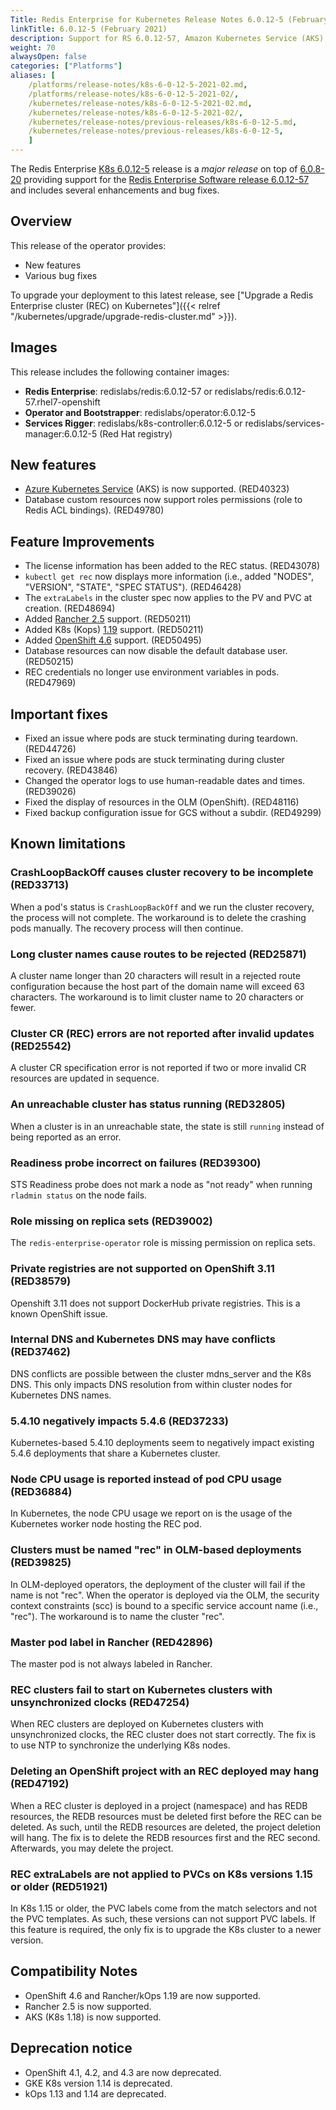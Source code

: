 ```yaml
---
Title: Redis Enterprise for Kubernetes Release Notes 6.0.12-5 (February 2021)
linkTitle: 6.0.12-5 (February 2021)
description: Support for RS 6.0.12-57, Amazon Kubernetes Service (AKS), and role permissions on custom resources. 
weight: 70
alwaysOpen: false
categories: ["Platforms"]
aliases: [
    /platforms/release-notes/k8s-6-0-12-5-2021-02.md,
    /platforms/release-notes/k8s-6-0-12-5-2021-02/,
    /kubernetes/release-notes/k8s-6-0-12-5-2021-02.md,
    /kubernetes/release-notes/k8s-6-0-12-5-2021-02/,
    /kubernetes/release-notes/previous-releases/k8s-6-0-12-5.md,
    /kubernetes/release-notes/previous-releases/k8s-6-0-12-5,
    ]
---
```


The Redis Enterprise [K8s 6.0.12-5](https://github.com/RedisLabs/redis-enterprise-k8s-docs/releases/tag/v6.0.12-5) release is a *major release* on top of [6.0.8-20](https://github.com/RedisLabs/redis-enterprise-k8s-docs/releases/tag/v6.0.8-20) providing support for the [Redis Enterprise Software release 6.0.12-57](https://docs.redislabs.com/latest/rs/release-notes/rs-6-0-12-january-2021/) and includes several enhancements and bug fixes.

## Overview

This release of the operator provides:

 * New features
 * Various bug fixes


To upgrade your deployment to this latest release, see ["Upgrade a Redis Enterprise cluster (REC) on Kubernetes"]({{< relref "/kubernetes/upgrade/upgrade-redis-cluster.md" >}}).

## Images

This release includes the following container images:
 * **Redis Enterprise**: redislabs/redis:6.0.12-57 or redislabs/redis:6.0.12-57.rhel7-openshift
 * **Operator and Bootstrapper**: redislabs/operator:6.0.12-5
 * **Services Rigger**: redislabs/k8s-controller:6.0.12-5 or redislabs/services-manager:6.0.12-5 (Red Hat registry)

## New features

 * [Azure Kubernetes Service](https://azure.microsoft.com/en-us/services/kubernetes-service/) (AKS) is now supported. (RED40323)
 * Database custom resources now support roles permissions (role to Redis ACL bindings). (RED49780)

## Feature Improvements

 * The license information has been added to the REC status. (RED43078)
 * `kubectl get rec` now displays more information (i.e., added "NODES", "VERSION", "STATE", "SPEC STATUS"). (RED46428)
 * The `extraLabels` in the cluster spec now applies to the PV and PVC at creation. (RED48694)
 * Added [Rancher 2.5](https://rancher.com/products/rancher/2.5) support. (RED50211)
 * Added K8s (Kops) [1.19](https://v1-19.docs.kubernetes.io/docs/setup/release/notes/) support. (RED50211)
 * Added [OpenShift 4.6](https://docs.openshift.com/container-platform/4.6/welcome/index.html) support. (RED50495)
 * Database resources can now disable the default database user. (RED50215)
 * REC credentials no longer use environment variables in pods. (RED47969)

## Important fixes

 * Fixed an issue where pods are stuck terminating during teardown. (RED44726)
 * Fixed an issue where pods are stuck terminating during cluster recovery. (RED43846)
 * Changed the operator logs to use human-readable dates and times. (RED39026)
 * Fixed the display of resources in the OLM (OpenShift). (RED48116)
 * Fixed backup configuration issue for GCS without a subdir. (RED49299)

## Known limitations

### CrashLoopBackOff causes cluster recovery to be incomplete  (RED33713)

When a pod's status is `CrashLoopBackOff` and we run the cluster recovery, the process will not complete. The workaround is to delete the crashing pods manually. The recovery process will then continue.

### Long cluster names cause routes to be rejected  (RED25871)

A cluster name longer than 20 characters will result in a rejected route configuration because the host part of the domain name will exceed 63 characters. The workaround is to limit cluster name to 20 characters or fewer.

### Cluster CR (REC) errors are not reported after invalid updates (RED25542)

A cluster CR specification error is not reported if two or more invalid CR resources are updated in sequence.

### An unreachable cluster has status running (RED32805)

When a cluster is in an unreachable state, the state is still `running` instead of being reported as an error.

### Readiness probe incorrect on failures (RED39300)

STS Readiness probe does not mark a node as "not ready" when running `rladmin status` on the node fails.

### Role missing on replica sets (RED39002)

The `redis-enterprise-operator` role is missing permission on replica sets.

### Private registries are not supported on OpenShift 3.11 (RED38579)

Openshift 3.11 does not support DockerHub private registries. This is a known OpenShift issue.

### Internal DNS and Kubernetes DNS may have conflicts (RED37462)

DNS conflicts are possible between the cluster mdns_server and the K8s DNS. This only impacts DNS resolution from within cluster nodes for Kubernetes DNS names.

### 5.4.10 negatively impacts 5.4.6 (RED37233)

Kubernetes-based 5.4.10 deployments seem to negatively impact existing 5.4.6 deployments that share a Kubernetes cluster.

### Node CPU usage is reported instead of pod CPU usage (RED36884)

In Kubernetes, the node CPU usage we report on is the usage of the Kubernetes worker node hosting the REC pod.

### Clusters must be named "rec" in OLM-based deployments (RED39825)

In OLM-deployed operators, the deployment of the cluster will fail if the name is not "rec". When the operator is deployed via the OLM, the security context constraints (scc) is bound to a specific service account name (i.e., "rec"). The workaround is to name the cluster "rec".

### Master pod label in Rancher (RED42896)

The master pod is not always labeled in Rancher.

### REC clusters fail to start on Kubernetes clusters with unsynchronized clocks (RED47254)

When REC clusters are deployed on Kubernetes clusters with unsynchronized clocks, the REC cluster does not start correctly. The fix is to use NTP to synchronize the underlying K8s nodes.

### Deleting an OpenShift project with an REC deployed may hang (RED47192)

When a REC cluster is deployed in a project (namespace) and has REDB resources, the
REDB resources must be deleted first before the REC can be deleted. As such, until the
REDB resources are deleted, the project deletion will hang. The fix is to delete the
REDB resources first and the REC second. Afterwards, you may delete the project.

### REC extraLabels are not applied to PVCs on K8s versions 1.15 or older (RED51921)

In K8s 1.15 or older, the PVC labels come from the match selectors and not the
PVC templates. As such, these versions can not support PVC labels. If this feature
is required, the only fix is to upgrade the K8s cluster to a newer version.

## Compatibility Notes

 * OpenShift 4.6 and Rancher/kOps 1.19 are now supported.
 * Rancher 2.5 is now supported.
 * AKS (K8s 1.18) is now supported.

## Deprecation notice

 * OpenShift 4.1, 4.2, and 4.3 are now deprecated.
 * GKE K8s version 1.14 is deprecated.
 * kOps 1.13 and 1.14 are deprecated.
